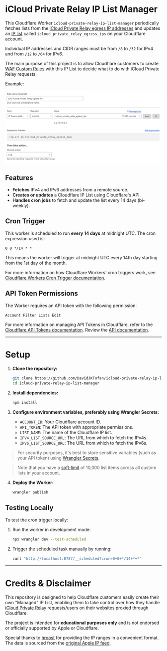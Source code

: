 # iCloud Private Relay IP List Manager

This Cloudflare Worker `icloud-private-relay-ip-list-manager` periodically fetches lists from the [iCloud Private Relay egress IP addresses](https://github.com/hroost/icloud-private-relay-iplist) and updates an [IP list](https://developers.cloudflare.com/waf/tools/lists/custom-lists/#lists-with-ip-addresses-ip-lists) called `icloud_private_relay_egress_ips` on your Cloudflare account.

Individual IP addresses and CIDR ranges must be from `/8` to `/32` for IPv4 and from `/12` to `/64` for IPv6.

The main purpose of this project is to allow Cloudflare customers to create [WAF Custom Rules](https://developers.cloudflare.com/waf/custom-rules/) with this IP List to decide what to do with iCloud Private Relay requests.

Example: 

![log-icloud-private-relay-egress-ips](log-icloud-private-relay-egress-ips.png)

## Features

- **Fetches** IPv4 and IPv6 addresses from a remote source.
- **Creates or updates** a Cloudflare IP List using Cloudflare's API.
- **Handles cron jobs** to fetch and update the list every 14 days (bi-weekly).

## Cron Trigger

This worker is scheduled to run **every 14 days** at midnight UTC. The cron expression used is:

```plaintext
0 0 */14 * *
```

This means the worker will trigger at midnight UTC every 14th day starting from the 1st day of the month.

For more information on how Cloudflare Workers' cron triggers work, see [Cloudflare Workers Cron Trigger documentation](https://developers.cloudflare.com/workers/platform/triggers/cron-triggers/).

## API Token Permissions

The Worker requires an API token with the following permission:

```plaintext
Account Filter Lists Edit
```

For more information on managing API Tokens in Cloudflare, refer to the [Cloudflare API Tokens documentation](https://developers.cloudflare.com/fundamentals/api/reference/permissions/#account-permissions). Review the [API documentation](https://developers.cloudflare.com/api-next/resources/rules/subresources/lists/).

---

# Setup

1. **Clone the repository:**

   ```bash
   git clone https://github.com/DavidJKTofan/icloud-private-relay-ip-list-manager.git
   cd icloud-private-relay-ip-list-manager
   ```

2. **Install dependencies:**

   ```bash
   npm install
   ```

3. **Configure environment variables, preferably using Wrangler Secrets:**

   - `ACCOUNT_ID`: Your Cloudflare account ID.
   - `API_TOKEN`: The API token with appropriate permissions.
   - `LIST_NAME`: The name of the Cloudflare IP list.
   - `IPV4_LIST_SOURCE_URL`: The URL from which to fetch the IPv4s.
   - `IPV6_LIST_SOURCE_URL`: The URL from which to fetch the IPv6s.

> For security purposes, it's best to store sensitive variables (such as your API token) using [Wrangler Secrets](https://developers.cloudflare.com/workers/configuration/secrets/).

> Note that you have a [soft-limit](https://developers.cloudflare.com/waf/tools/lists/#availability) of 10,000 list items across all custom lists in your account.

4. **Deploy the Worker:**
   ```bash
   wrangler publish
   ```

## Testing Locally

To test the cron trigger locally:

1. Run the worker in development mode:

   ```bash
   npx wrangler dev --test-scheduled
   ```

2. Trigger the scheduled task manually by running:
   ```bash
   curl "http://localhost:8787/__scheduled?cron=0+0+*/14+*+*"
   ```

---

# Credits & Disclaimer

This repository is designed to help Cloudflare customers easily create their own "Managed" IP List, enabling them to take control over how they handle [iCloud Private Relay](https://support.apple.com/en-us/102602) requests/users on their websites proxied through Cloudflare.

The project is intended for **educational purposes only** and is not endorsed or officially supported by Apple or Cloudflare.

Special thanks to [hroost](https://github.com/hroost/icloud-private-relay-iplist) for providing the IP ranges in a convenient format. The data is sourced from the [original Apple IP feed](https://mask-api.icloud.com/egress-ip-ranges.csv).
